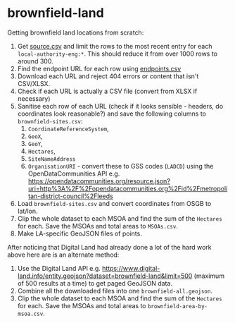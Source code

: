 # brownfield-land

Getting brownfield land locations from scratch:

1. Get [source.csv](https://github.com/digital-land/brownfield-land-collection/blob/main/collection/source.csv) and limit the rows to the most recent entry for each `local-authority-eng:*`. This should reduce it from over 1000 rows to around 300.
2. Find the endpoint URL for each row using [endpoints.csv](https://github.com/digital-land/brownfield-land-collection/blob/main/collection/endpoint.csv)
3. Download each URL and reject 404 errors or content that isn't CSV/XLSX.
4. Check if each URL is actually a CSV file (convert from XLSX if necessary)
5. Sanitise each row of each URL (check if it looks sensible - headers, do coordinates look reasonable?) and save the following columns to `brownfield-sites.csv`:
   1. `CoordinateReferenceSystem`,
   2. `GeoX`,
   3. `GeoY`,
   4. `Hectares`,
   5. `SiteNameAddress`
   6. `OrganisationURI` - convert these to GSS codes (`LADCD`) using the OpenDataCommunities API e.g. https://opendatacommunities.org/resource.json?uri=http%3A%2F%2Fopendatacommunities.org%2Fid%2Fmetropolitan-district-council%2Fleeds
7. Load `brownfield-sites.csv` and convert coordinates from OSGB to lat/lon.
9. Clip the whole dataset to each MSOA and find the sum of the `Hectares` for each. Save the MSOAs and total areas to `MSOAs.csv`.
10. Make LA-specific GeoJSON files of points.

After noticing that Digital Land had already done a lot of the hard work above here are is an alternate method:

1. Use the Digital Land API e.g. https://www.digital-land.info/entity.geojson?dataset=brownfield-land&limit=500 (maximum of 500 results at a time) to get paged GeoJSON data.
2. Combine all the downloaded files into one `brownfield-all.geojson`.
3. Clip the whole dataset to each MSOA and find the sum of the `Hectares` for each. Save the MSOAs and total areas to `brownfield-area-by-msoa.csv`.